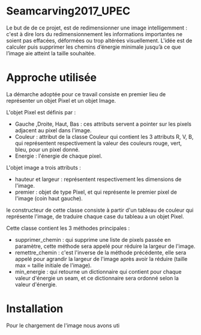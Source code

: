 # Seamcarving2017_UPEC
Le but de de ce projet, est de redimensionner une image intelligemment : c'est à dire lors du redimensionnement les informations importantes ne soient pas effacées, déformées ou trop altérées visuellement.
L'idée est de calculer puis supprimer les chemins d’énergie minimale jusqu’à ce que l’image aie atteint la taille souhaitée.
# Approche utilisée
La démarche adoptée pour ce travail consiste en premier lieu de représenter un objet Pixel et un objet Image.

L'objet Pixel est définis par :

 - Gauche ,Droite, Haut, Bas : ces attributs servent a pointer sur les pixels adjacent au pixel dans l'image.
 - Couleur : attribut de la classe Couleur qui contient les 3 attributs R, V, B, qui représentent respectivement la valeur des couleurs rouge, vert, bleu, pour un pixel donné.
 - Energie : l'énergie de chaque pixel. 

L'objet image a trois attributs :

 - hauteur et largeur : représentent respectivement les dimensions de l'image.
 - premier : objet de type Pixel, et qui représente le premier pixel de l'image (coin haut gauche).

le constructeur de cette classe consiste à partir d'un tableau de couleur qui représente l'image, de traduire chaque case du tableau a un objet Pixel.

Cette classe contient les 3 méthodes principales :

 - supprimer_chemin : qui supprime une liste de pixels passée en paramètre, cette méthode sera appelé pour réduire la largeur de l'image.
 - remettre_chemin : c'est l'inverse de la méthode précédente, elle sera appelé pour agrandir la largeur de l'image après avoir la réduire (taille max = taille initiale de l'image).
 - min_energie : qui retourne un dictionnaire qui contient pour chaque valeur d'énergie un seam, et ce dictionnaire sera ordonné selon la valeur d'énergie. 
 
 # Installation
 Pour le chargement de l'image nous avons uti
<!--stackedit_data:
eyJoaXN0b3J5IjpbLTEwNjUxMjg2NTZdfQ==
-->